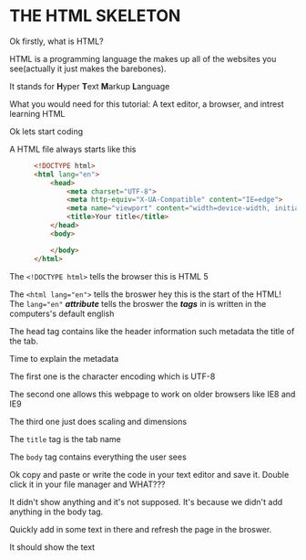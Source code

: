 # THE HTML SKELETON
Ok firstly, what is HTML?

HTML is a programming language the makes up all of the websites you see(actually it just makes the barebones).

It stands for **H**yper **T**ext **M**arkup **L**anguage

What you would need for this tutorial: A text editor, a browser, and intrest learning HTML

Ok lets start coding

A HTML file always starts like this

```html
      <!DOCTYPE html>
      <html lang="en">
          <head>
              <meta charset="UTF-8">
              <meta http-equiv="X-UA-Compatible" content="IE=edge">
              <meta name="viewport" content="width=device-width, initial-scale=1.0">
              <title>Your title</title>
          </head>
          <body>

          </body>
      </html>
```

The `<!DOCTYPE html>` tells the browser this is HTML 5

The `<html lang="en">` tells the broswer hey this is the start of the HTML! The `lang="en"` **_attribute_** tells the broswer the **_tags_** in is written in the computers's default english

The head tag contains like the header information such metadata the title of the tab.

Time to explain the metadata

The first one is the character encoding which is UTF-8

The second one allows this webpage to work on older browsers like IE8 and IE9

The third one just does scaling and dimensions

The `title` tag is the tab name

The `body` tag contains everything the user sees

Ok copy and paste or write the code in your text editor and save it. Double click it in your file manager and WHAT???

It didn't show anything and it's not supposed. It's because we didn't add anything in the body tag.

Quickly add in some text in there and refresh the page in the broswer.

It should show the text
